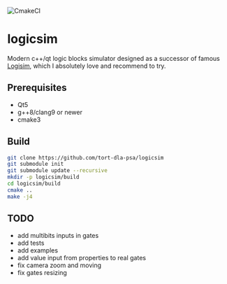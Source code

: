 ![CmakeCI](https://github.com/tort-dla-psa/logicsim/workflows/CmakeCI/badge.svg?branch=master&event=push)

# logicsim
Modern c++/qt logic blocks simulator designed as a successor of famous [Logisim](http://www.cburch.com/logisim/), which I absolutely love and recommend to try.

## Prerequisites
* Qt5
* g++8/clang9 or newer
* cmake3

## Build
```bash
git clone https://github.com/tort-dla-psa/logicsim
git submodule init
git submodule update --recursive
mkdir -p logicsim/build
cd logicsim/build
cmake ..
make -j4
```

## TODO
* add multibits inputs in gates
* add tests 
* add examples
* add value input from properties to real gates
* fix camera zoom and moving
* fix gates resizing